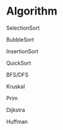 # Algorithm

SelectionSort

BubbleSort

InsertionSort

QuickSort

BFS/DFS

Kruskal

Prim

Dijkstra

Huffman

